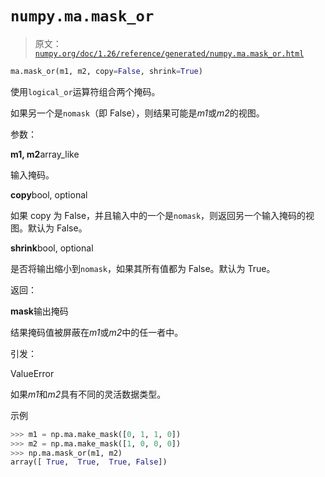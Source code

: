 # `numpy.ma.mask_or`

> 原文：[`numpy.org/doc/1.26/reference/generated/numpy.ma.mask_or.html`](https://numpy.org/doc/1.26/reference/generated/numpy.ma.mask_or.html)

```py
ma.mask_or(m1, m2, copy=False, shrink=True)
```

使用`logical_or`运算符组合两个掩码。

如果另一个是`nomask`（即 False），则结果可能是*m1*或*m2*的视图。

参数：

**m1, m2**array_like

输入掩码。

**copy**bool, optional

如果 copy 为 False，并且输入中的一个是`nomask`，则返回另一个输入掩码的视图。默认为 False。

**shrink**bool, optional

是否将输出缩小到`nomask`，如果其所有值都为 False。默认为 True。

返回：

**mask**输出掩码

结果掩码值被屏蔽在*m1*或*m2*中的任一者中。

引发：

ValueError

如果*m1*和*m2*具有不同的灵活数据类型。

示例

```py
>>> m1 = np.ma.make_mask([0, 1, 1, 0])
>>> m2 = np.ma.make_mask([1, 0, 0, 0])
>>> np.ma.mask_or(m1, m2)
array([ True,  True,  True, False]) 
```
